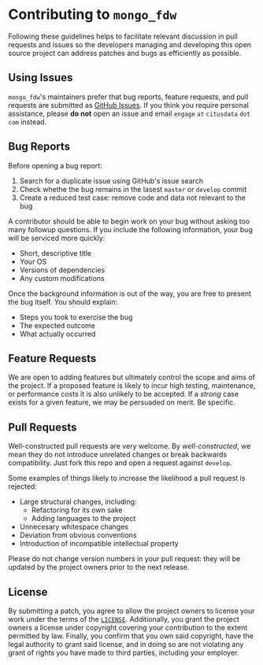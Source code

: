 Contributing to `mongo_fdw`
===========================

Following these guidelines helps to facilitate relevant discussion in pull
requests and issues so the developers managing and developing this open source
project can address patches and bugs as efficiently as possible.


Using Issues
------------

`mongo_fdw`'s maintainers prefer that bug reports, feature requests, and pull
requests are submitted as [GitHub Issues][1]. If you think you require personal
assistance, please **do not** open an issue and email `engage` `at` `citusdata`
`dot` `com` instead.


Bug Reports
-----------

Before opening a bug report:

  1. Search for a duplicate issue using GitHub's issue search
  2. Check whethe the bug remains in the lasest `master` or `develop` commit
  3. Create a reduced test case: remove code and data not relevant to the bug

A contributor should be able to begin work on your bug without asking too many
followup questions. If you include the following information, your bug will be
serviced more quickly:

  * Short, descriptive title
  * Your OS
  * Versions of dependencies
  * Any custom modifications

Once the background information is out of the way, you are free to present the
bug itself. You should explain:

  * Steps you took to exercise the bug
  * The expected outcome
  * What actually occurred


Feature Requests
----------------

We are open to adding features but ultimately control the scope and aims of the
project. If a proposed feature is likely to incur high testing, maintenance, or
performance costs it is also unlikely to be accepted. If a _strong_ case exists
for a given feature, we may be persuaded on merit. Be specific.


Pull Requests
-------------

Well-constructed pull requests are very welcome. By _well-constructed_, we mean
they do not introduce unrelated changes or break backwards compatibility. Just
fork this repo and open a request against `develop`.

Some examples of things likely to increase the likelihood a pull request is
rejected:

  * Large structural changes, including:
    * Refactoring for its own sake
	* Adding languages to the project
  * Unnecesary whitespace changes
  * Deviation from obvious conventions
  * Introduction of incompatible intellectual property

Please do not change version numbers in your pull request: they will be updated
by the project owners prior to the next release.


License
-------

By submitting a patch, you agree to allow the project owners to license your
work under the terms of the [`LICENSE`][2]. Additionally, you grant the project
owners a license under copyright covering your contribution to the extent
permitted by law. Finally, you confirm that you own said copyright, have the
legal authority to grant said license, and in doing so are not violating any
grant of rights you have made to third parties, including your employer.

[1]: https://github.com/citusdata/mongo_fdw/issues
[2]: LICENSE
